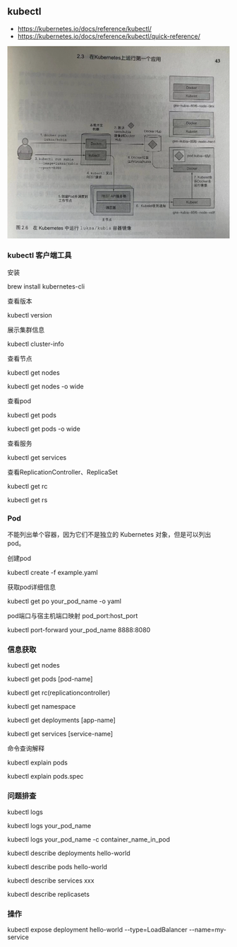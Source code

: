 ## kubectl
- https://kubernetes.io/docs/reference/kubectl/
- https://kubernetes.io/docs/reference/kubectl/quick-reference/


![kubectl命令运行原理](images/kubectl-run-logic.png)

### kubectl 客户端工具

安装

brew install kubernetes-cli

查看版本

kubectl version

展示集群信息

kubectl cluster-info

查看节点

kubectl get nodes

kubectl get nodes -o wide

查看pod

kubectl get pods

kubectl get pods -o wide

查看服务

kubectl get services

查看ReplicationController、ReplicaSet

kubectl get rc

kubectl get rs

### Pod

不能列出单个容器，因为它们不是独立的 Kubernetes 对象，但是可以列出 pod。

创建pod

kubectl create -f example.yaml

获取pod详细信息

kubectl get po your_pod_name -o yaml

pod端口与宿主机端口映射 pod_port:host_port

kubectl port-forward your_pod_name 8888:8080

### 信息获取

kubectl get nodes

kubectl get pods [pod-name]

kubectl get rc(replicationcontroller)

kubectl get namespace

kubectl get deployments [app-name]

kubectl get services [service-name]

命令查询解释

kubectl explain pods

kubectl explain pods.spec

### 问题排查

kubectl logs

kubectl logs your_pod_name

kubectl logs your_pod_name -c container_name_in_pod

kubectl describe deployments hello-world

kubectl describe pods hello-world

kubectl describe services xxx

kubectl describe replicasets

### 操作

kubectl expose deployment hello-world --type=LoadBalancer --name=my-service
